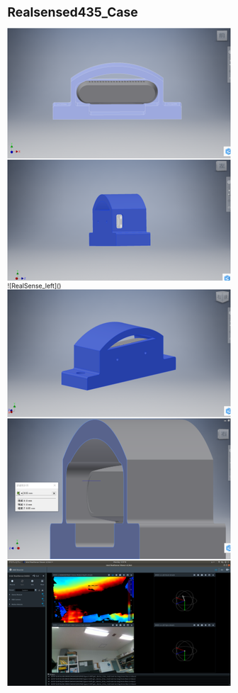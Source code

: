 # Realsensed435_Case

<img src='https://github.com/tiger0421/Realsensed435_Case/blob/master/image/RealSense_front.png' width='730x420'>

<img src='https://github.com/tiger0421/Realsensed435_Case/blob/master/image/RealSense_left.png' width='730x420'>
![RealSense_left]()

<img src='https://github.com/tiger0421/Realsensed435_Case/blob/master/image/RealSense_right.png' width='730x420'>

<img src='https://github.com/tiger0421/Realsensed435_Case/blob/master/image/RealSense_length.png' width='730x420'>

<img src='https://github.com/tiger0421/Realsensed435_Case/blob/master/image/RealSense_SDK.png' width='730x420'>

